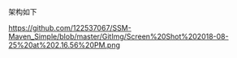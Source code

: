 架构如下

https://github.com/122537067/SSM-Maven_Simple/blob/master/GitImg/Screen%20Shot%202018-08-25%20at%202.16.56%20PM.png
